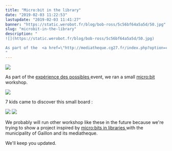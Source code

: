 ```yaml
---
title: "Micro:bit in the library"
date: "2019-02-03 11:22:53"
lastupdate: "2019-02-03 11:41:27"
banner: "https://static.werobot.fr/blog/bob-ross/5c56bf64a5a5d/50.jpg"
slug: "microbit-in-the-library"
description: " 
![](https://static.werobot.fr/blog/bob-ross/5c56bf64a5a5d/50.jpg)

As part of the  <a href=\"http://mediatheque.cg27.fr/index.php?option=com_content&vi
"
---
```

![](https://static.werobot.fr/blog/bob-ross/5c56bf64a5a5d/50.jpg)

As part of the  <a href="http://mediatheque.cg27.fr/index.php?option=com_content&view=category&id=108&layout=blog&Itemid=155"> expérience des possibles </a> event, we ran a small <a href="https://www.microbit.org"> micro:bit </a> workshop.

![](https://static.werobot.fr/blog/bob-ross/5c561a05c61ec/50.jpg)

7 kids came to discover this small board :

![](https://static.werobot.fr/blog/bob-ross/5c5619f675be7/50.jpg)
![](https://static.werobot.fr/blog/bob-ross/5c5619e4d3852/50.jpg)

We probably will run other workshop like these in the future because we're trying to show a project inspired by <a href="https://microbit.org/en/2017-10-23-libraries"> micro:bits in libraries </a> with the municipality of Gaillon and its mediatheque.

We'll keep you updated.
    